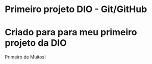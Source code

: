 # Primeiro projeto DIO - Git/GitHub

# Criado para para meu primeiro projeto da DIO  

Primeiro de Muitos!
